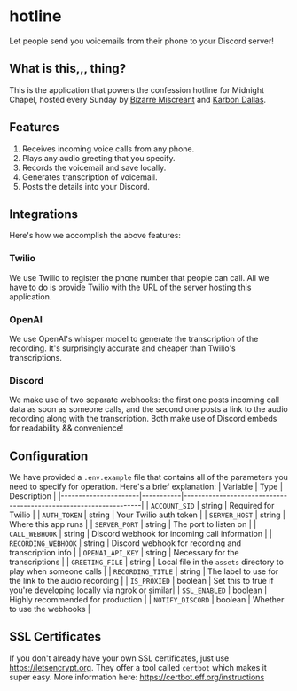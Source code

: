 # hotline

Let people send you voicemails from their phone to your Discord server!

## What is this,,, thing?

This is the application that powers the confession hotline for Midnight Chapel, hosted every Sunday by [Bizarre Miscreant](https://x.com/bizzrmiscreant) and [Karbon Dallas](https://x.com/KarbonDallas).

## Features

1. Receives incoming voice calls from any phone.
1. Plays any audio greeting that you specify.
1. Records the voicemail and save locally.
1. Generates transcription of voicemail.
1. Posts the details into your Discord.

## Integrations

Here's how we accomplish the above features:

### Twilio

We use Twilio to register the phone number that people can call. All we have to do is provide Twilio with the URL of the server hosting this application.

### OpenAI

We use OpenAI's whisper model to generate the transcription of the recording. It's surprisingly accurate and cheaper than Twilio's transcriptions.

### Discord

We make use of two separate webhooks: the first one posts incoming call data as soon as someone calls, and the second one posts a link to the audio recording along with the transcription. Both make use of Discord embeds for readability && convenience!

## Configuration

We have provided a `.env.example` file that contains all of the parameters you need to specify for operation. Here's a brief explanation:
| Variable | Type | Description |
|----------------------|-----------|------------------------------------------------------------------|
| `ACCOUNT_SID` | string | Required for Twilio |
| `AUTH_TOKEN` | string | Your Twilio auth token |
| `SERVER_HOST` | string | Where this app runs |
| `SERVER_PORT` | string | The port to listen on |
| `CALL_WEBHOOK` | string | Discord webhook for incoming call information |
| `RECORDING_WEBHOOK` | string | Discord webhook for recording and transcription info |
| `OPENAI_API_KEY` | string | Necessary for the transcriptions |
| `GREETING_FILE` | string | Local file in the `assets` directory to play when someone calls |
| `RECORDING_TITLE` | string | The label to use for the link to the audio recording |
| `IS_PROXIED` | boolean | Set this to true if you're developing locally via ngrok or similar|
| `SSL_ENABLED` | boolean | Highly recommended for production |
| `NOTIFY_DISCORD` | boolean | Whether to use the webhooks |

## SSL Certificates

If you don't already have your own SSL certificates, just use https://letsencrypt.org. They offer a tool called `certbot` which makes it super easy. More information here: https://certbot.eff.org/instructions
